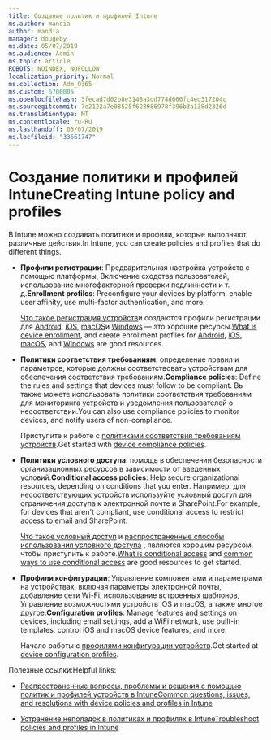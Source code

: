 ```yaml
---
title: Создание политик и профилей Intune
ms.author: mandia
author: mandia
manager: dougeby
ms.date: 05/07/2019
ms.audience: Admin
ms.topic: article
ROBOTS: NOINDEX, NOFOLLOW
localization_priority: Normal
ms.collection: Adm_O365
ms.custom: 6700005
ms.openlocfilehash: 3fecad7d02b8e3148a3dd774d666fc4ed317204c
ms.sourcegitcommit: 7e2122a7e08525f628986978f396b3a138d2326d
ms.translationtype: MT
ms.contentlocale: ru-RU
ms.lasthandoff: 05/07/2019
ms.locfileid: "33661747"
---
```

# <a name="creating-intune-policy-and-profiles"></a><span data-ttu-id="90d59-102">Создание политики и профилей Intune</span><span class="sxs-lookup"><span data-stu-id="90d59-102">Creating Intune policy and profiles</span></span>

<span data-ttu-id="90d59-103">В Intune можно создавать политики и профили, которые выполняют различные действия.</span><span class="sxs-lookup"><span data-stu-id="90d59-103">In Intune, you can create policies and profiles that do different things.</span></span>

- <span data-ttu-id="90d59-104">**Профили регистрации**: Предварительная настройка устройств с помощью платформы, Включение сходства пользователей, использование многофакторной проверки подлинности и т. д.</span><span class="sxs-lookup"><span data-stu-id="90d59-104">**Enrollment profiles**: Preconfigure your devices by platform, enable user affinity, use multi-factor authentication, and more.</span></span> 

  <span data-ttu-id="90d59-105">[Что такое регистрация устройств](https://docs.microsoft.com/intune/device-enrollment)и создаются профили регистрации для [Android](https://docs.microsoft.com/intune/android-enroll), [iOS](https://docs.microsoft.com/intune/ios-enroll), [macOS](https://docs.microsoft.com/intune/macos-enroll)и [Windows](https://docs.microsoft.com/intune/windows-enrollment-methods) — это хорошие ресурсы.</span><span class="sxs-lookup"><span data-stu-id="90d59-105">[What is device enrollment](https://docs.microsoft.com/intune/device-enrollment), and create enrollment profiles for [Android](https://docs.microsoft.com/intune/android-enroll), [iOS](https://docs.microsoft.com/intune/ios-enroll), [macOS](https://docs.microsoft.com/intune/macos-enroll), and [Windows](https://docs.microsoft.com/intune/windows-enrollment-methods) are good resources.</span></span>

- <span data-ttu-id="90d59-106">**Политики соответствия требованиям**: определение правил и параметров, которые должны соответствовать устройствам для обеспечения соответствия требованиям.</span><span class="sxs-lookup"><span data-stu-id="90d59-106">**Compliance policies**: Define the rules and settings that devices must follow to be compliant.</span></span> <span data-ttu-id="90d59-107">Вы также можете использовать политики соответствия требованиям для мониторинга устройств и уведомления пользователей о несоответствии.</span><span class="sxs-lookup"><span data-stu-id="90d59-107">You can also use compliance policies to monitor devices, and notify users of non-compliance.</span></span> 

  <span data-ttu-id="90d59-108">Приступите к работе с [политиками соответствия требованиям устройств](https://docs.microsoft.com/intune/device-compliance-get-started).</span><span class="sxs-lookup"><span data-stu-id="90d59-108">Get started with [device compliance policies](https://docs.microsoft.com/intune/device-compliance-get-started).</span></span>
- <span data-ttu-id="90d59-109">**Политики условного доступа**: помощь в обеспечении безопасности организационных ресурсов в зависимости от введенных условий.</span><span class="sxs-lookup"><span data-stu-id="90d59-109">**Conditional access policies**: Help secure organizational resources, depending on conditions that you enter.</span></span> <span data-ttu-id="90d59-110">Например, для несоответствующих устройств используйте условный доступ для ограничения доступа к электронной почте и SharePoint.</span><span class="sxs-lookup"><span data-stu-id="90d59-110">For example, for devices that aren't compliant, use conditional access to restrict access to email and SharePoint.</span></span>

  <span data-ttu-id="90d59-111">[Что такое условный доступ](https://docs.microsoft.com/intune/conditional-access) и [распространенные способы использования условного доступа](https://docs.microsoft.com/intune/conditional-access-intune-common-ways-use) , являются хорошим ресурсом, чтобы приступить к работе.</span><span class="sxs-lookup"><span data-stu-id="90d59-111">[What is conditional access](https://docs.microsoft.com/intune/conditional-access) and [common ways to use conditional access](https://docs.microsoft.com/intune/conditional-access-intune-common-ways-use) are good resources to get started.</span></span>

- <span data-ttu-id="90d59-112">**Профили конфигурации**: Управление компонентами и параметрами на устройствах, включая параметры электронной почты, добавление сети Wi-Fi, использование встроенных шаблонов, Управление возможностями устройств iOS и macOS, а также многое другое.</span><span class="sxs-lookup"><span data-stu-id="90d59-112">**Configuration profiles**: Manage features and settings on devices, including email settings, add a WiFi network, use built-in templates, control iOS and macOS device features, and more.</span></span> 

  <span data-ttu-id="90d59-113">Начало работы с [профилями конфигурации устройств](https://docs.microsoft.com/intune/device-profiles).</span><span class="sxs-lookup"><span data-stu-id="90d59-113">Get started at [device configuration profiles](https://docs.microsoft.com/intune/device-profiles).</span></span>

<span data-ttu-id="90d59-114">Полезные ссылки:</span><span class="sxs-lookup"><span data-stu-id="90d59-114">Helpful links:</span></span>

- [<span data-ttu-id="90d59-115">Распространенные вопросы, проблемы и решения с помощью политик и профилей устройств в Intune</span><span class="sxs-lookup"><span data-stu-id="90d59-115">Common questions, issues, and resolutions with device policies and profiles in Intune</span></span>](https://docs.microsoft.com/intune/device-profile-troubleshoot)

- [<span data-ttu-id="90d59-116">Устранение неполадок в политиках и профилях в Intune</span><span class="sxs-lookup"><span data-stu-id="90d59-116">Troubleshoot policies and profiles in Intune</span></span>](https://docs.microsoft.com/intune/troubleshoot-policies-in-microsoft-intune)
